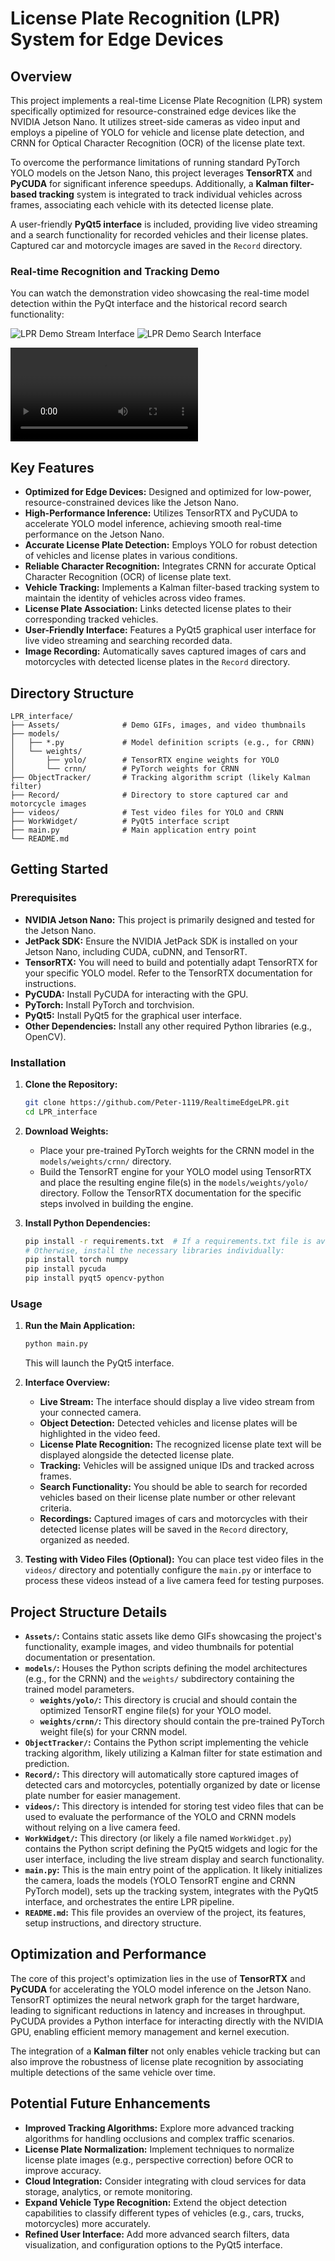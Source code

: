 # License Plate Recognition (LPR) System for Edge Devices

## Overview

This project implements a real-time License Plate Recognition (LPR) system specifically optimized for resource-constrained edge devices like the NVIDIA Jetson Nano. It utilizes street-side cameras as video input and employs a pipeline of YOLO for vehicle and license plate detection, and CRNN for Optical Character Recognition (OCR) of the license plate text.

To overcome the performance limitations of running standard PyTorch YOLO models on the Jetson Nano, this project leverages **TensorRTX** and **PyCUDA** for significant inference speedups. Additionally, a **Kalman filter-based tracking** system is integrated to track individual vehicles across frames, associating each vehicle with its detected license plate.

A user-friendly **PyQt5 interface** is included, providing live video streaming and a search functionality for recorded vehicles and their license plates. Captured car and motorcycle images are saved in the `Record` directory.

### Real-time Recognition and Tracking Demo

You can watch the demonstration video showcasing the real-time model detection within the PyQt interface and the historical record search functionality:

![LPR Demo Stream Interface](https://github.com/Peter-1119/RealtimeEdgeLPR/blob/main/Assets/StreamInterface.png)
![LPR Demo Search Interface](https://github.com/Peter-1119/RealtimeEdgeLPR/blob/main/Assets/SearchInterface.png)

![LPR Demo](https://github.com/Peter-1119/RealtimeEdgeLPR/blob/main/Assets/LPR.mp4)

## Key Features

* **Optimized for Edge Devices:** Designed and optimized for low-power, resource-constrained devices like the Jetson Nano.
* **High-Performance Inference:** Utilizes TensorRTX and PyCUDA to accelerate YOLO model inference, achieving smooth real-time performance on the Jetson Nano.
* **Accurate License Plate Detection:** Employs YOLO for robust detection of vehicles and license plates in various conditions.
* **Reliable Character Recognition:** Integrates CRNN for accurate Optical Character Recognition (OCR) of license plate text.
* **Vehicle Tracking:** Implements a Kalman filter-based tracking system to maintain the identity of vehicles across video frames.
* **License Plate Association:** Links detected license plates to their corresponding tracked vehicles.
* **User-Friendly Interface:** Features a PyQt5 graphical user interface for live video streaming and searching recorded data.
* **Image Recording:** Automatically saves captured images of cars and motorcycles with detected license plates in the `Record` directory.

## Directory Structure

```
LPR_interface/
├── Assets/              # Demo GIFs, images, and video thumbnails
├── models/
│   ├── *.py             # Model definition scripts (e.g., for CRNN)
│   └── weights/
│       ├── yolo/        # TensorRTX engine weights for YOLO
│       └── crnn/        # PyTorch weights for CRNN
├── ObjectTracker/       # Tracking algorithm script (likely Kalman filter)
├── Record/              # Directory to store captured car and motorcycle images
├── videos/              # Test video files for YOLO and CRNN
├── WorkWidget/          # PyQt5 interface script
├── main.py              # Main application entry point
└── README.md
```

## Getting Started

### Prerequisites

* **NVIDIA Jetson Nano:** This project is primarily designed and tested for the Jetson Nano.
* **JetPack SDK:** Ensure the NVIDIA JetPack SDK is installed on your Jetson Nano, including CUDA, cuDNN, and TensorRT.
* **TensorRTX:** You will need to build and potentially adapt TensorRTX for your specific YOLO model. Refer to the TensorRTX documentation for instructions.
* **PyCUDA:** Install PyCUDA for interacting with the GPU.
* **PyTorch:** Install PyTorch and torchvision.
* **PyQt5:** Install PyQt5 for the graphical user interface.
* **Other Dependencies:** Install any other required Python libraries (e.g., OpenCV).

### Installation

1.  **Clone the Repository:**
    ```bash
    git clone https://github.com/Peter-1119/RealtimeEdgeLPR.git
    cd LPR_interface
    ```

2.  **Download Weights:**
    * Place your pre-trained PyTorch weights for the CRNN model in the `models/weights/crnn/` directory.
    * Build the TensorRT engine for your YOLO model using TensorRTX and place the resulting engine file(s) in the `models/weights/yolo/` directory. Follow the TensorRTX documentation for the specific steps involved in building the engine.

3.  **Install Python Dependencies:**
    ```bash
    pip install -r requirements.txt  # If a requirements.txt file is available
    # Otherwise, install the necessary libraries individually:
    pip install torch numpy
    pip install pycuda
    pip install pyqt5 opencv-python
    ```

### Usage

1.  **Run the Main Application:**
    ```bash
    python main.py
    ```
    This will launch the PyQt5 interface.

2.  **Interface Overview:**
    * **Live Stream:** The interface should display a live video stream from your connected camera.
    * **Object Detection:** Detected vehicles and license plates will be highlighted in the video feed.
    * **License Plate Recognition:** The recognized license plate text will be displayed alongside the detected license plate.
    * **Tracking:** Vehicles will be assigned unique IDs and tracked across frames.
    * **Search Functionality:** You should be able to search for recorded vehicles based on their license plate number or other relevant criteria.
    * **Recordings:** Captured images of cars and motorcycles with their detected license plates will be saved in the `Record` directory, organized as needed.

3.  **Testing with Video Files (Optional):**
    You can place test video files in the `videos/` directory and potentially configure the `main.py` or interface to process these videos instead of a live camera feed for testing purposes.

## Project Structure Details

* **`Assets/`:** Contains static assets like demo GIFs showcasing the project's functionality, example images, and video thumbnails for potential documentation or presentation.
* **`models/`:** Houses the Python scripts defining the model architectures (e.g., for the CRNN) and the `weights/` subdirectory containing the trained model parameters.
    * **`weights/yolo/`:** This directory is crucial and should contain the optimized TensorRT engine file(s) for your YOLO model.
    * **`weights/crnn/`:** This directory should contain the pre-trained PyTorch weight file(s) for your CRNN model.
* **`ObjectTracker/`:** Contains the Python script implementing the vehicle tracking algorithm, likely utilizing a Kalman filter for state estimation and prediction.
* **`Record/`:** This directory will automatically store captured images of detected cars and motorcycles, potentially organized by date or license plate number for easier management.
* **`videos/`:** This directory is intended for storing test video files that can be used to evaluate the performance of the YOLO and CRNN models without relying on a live camera feed.
* **`WorkWidget/`:** This directory (or likely a file named `WorkWidget.py`) contains the Python script defining the PyQt5 widgets and logic for the user interface, including the live stream display and search functionality.
* **`main.py`:** This is the main entry point of the application. It likely initializes the camera, loads the models (YOLO TensorRT engine and CRNN PyTorch model), sets up the tracking system, integrates with the PyQt5 interface, and orchestrates the entire LPR pipeline.
* **`README.md`:** This file provides an overview of the project, its features, setup instructions, and directory structure.

## Optimization and Performance

The core of this project's optimization lies in the use of **TensorRTX** and **PyCUDA** for accelerating the YOLO model inference on the Jetson Nano. TensorRT optimizes the neural network graph for the target hardware, leading to significant reductions in latency and increases in throughput. PyCUDA provides a Python interface for interacting directly with the NVIDIA GPU, enabling efficient memory management and kernel execution.

The integration of a **Kalman filter** not only enables vehicle tracking but can also improve the robustness of license plate recognition by associating multiple detections of the same vehicle over time.

## Potential Future Enhancements

* **Improved Tracking Algorithms:** Explore more advanced tracking algorithms for handling occlusions and complex traffic scenarios.
* **License Plate Normalization:** Implement techniques to normalize license plate images (e.g., perspective correction) before OCR to improve accuracy.
* **Cloud Integration:** Consider integrating with cloud services for data storage, analytics, or remote monitoring.
* **Expand Vehicle Type Recognition:** Extend the object detection capabilities to classify different types of vehicles (e.g., cars, trucks, motorcycles) more accurately.
* **Refined User Interface:** Add more advanced search filters, data visualization, and configuration options to the PyQt5 interface.
